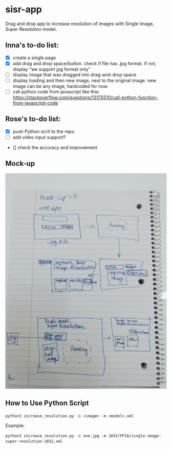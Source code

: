 # sisr-app
Drag and drop app to increase resolution of images with Single Image, Super Resolution model.

## Inna's to-do list:
- [x] create a single page
- [x] add drag and drop space/button. check if file has .jpg format. if not, display "we support jpg format only"
- [ ] display image that was dragged into drag-and-drop space
- [ ] display loading and then new image, next to the original image. new image can be any image, hardcoded for now.
- [ ] call python code from javascript like this: https://stackoverflow.com/questions/13175510/call-python-function-from-javascript-code

## Rose's to-do list:
- [x] push Python scrit to the repo
- [ ] add video input support?
- [] check the accuracy and improvement
## Mock-up 
![Mock-up v1.0](IMG_20190830_125427747.jpg?raw=true "Mock-up v1.0")

## How to Use Python Script
`python3 increase_resolution.py -i <image> -m <model>.xml`

Example:

`python3 increase_resolution.py -i one.jpg -m 1032/FP16/single-image-super-resolution-1032.xml`

